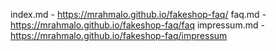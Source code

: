 index.md - 
https://mrahmalo.github.io/fakeshop-faq/ 
faq.md - 
https://mrahmalo.github.io/fakeshop-faq/faq 
impressum.md -
https://mrahmalo.github.io/fakeshop-faq/impressum
